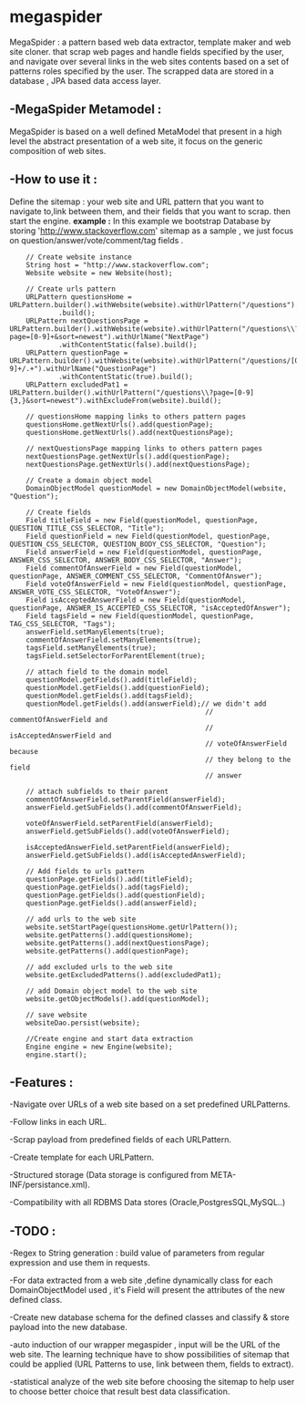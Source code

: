 megaspider
=======
MegaSpider : a pattern based web data extractor, template maker and web site cloner. that scrap web pages and handle fields specified by the user, 
and navigate over several links in the web sites contents based on a set of patterns roles specified by the user. The scrapped data are stored in a database , JPA based data access layer.


-**MegaSpider Metamodel :**
-

MegaSpider is based on a well defined MetaModel that present in a high level the abstract presentation of a web site, it focus on the  generic composition of web sites.

-**How to use it :**
-

Define the sitemap : your web site and URL pattern that you want to navigate to,link between them, and their fields that you want to scrap. then start the engine. 
**example :**
In this example we bootstrap Database by storing 'http://www.stackoverflow.com' sitemap as a sample ,  we just focus on question/answer/vote/comment/tag fields .



		// Create website instance
		String host = "http://www.stackoverflow.com";
		Website website = new Website(host);

		// Create urls pattern
		URLPattern questionsHome = URLPattern.builder().withWebsite(website).withUrlPattern("/questions").withUrlName("HomePage").withContentStatic(false)
				.build();
		URLPattern nextQuestionsPage = URLPattern.builder().withWebsite(website).withUrlPattern("/questions\\?page=[0-9]+&sort=newest").withUrlName("NextPage")
				.withContentStatic(false).build();
		URLPattern questionPage = URLPattern.builder().withWebsite(website).withUrlPattern("/questions/[0-9]+/.+").withUrlName("QuestionPage")
				.withContentStatic(true).build();
		URLPattern excludedPat1 = URLPattern.builder().withUrlPattern("/questions\\?page=[0-9]{3,}&sort=newest").withExcludeFrom(website).build();

		// questionsHome mapping links to others pattern pages
		questionsHome.getNextUrls().add(questionPage);
		questionsHome.getNextUrls().add(nextQuestionsPage);

		// nextQuestionsPage mapping links to others pattern pages
		nextQuestionsPage.getNextUrls().add(questionPage);
		nextQuestionsPage.getNextUrls().add(nextQuestionsPage);

		// Create a domain object model
		DomainObjectModel questionModel = new DomainObjectModel(website, "Question");

		// Create fields
		Field titleField = new Field(questionModel, questionPage, QUESTION_TITLE_CSS_SELECTOR, "Title");
		Field questionField = new Field(questionModel, questionPage, QUESTION_CSS_SELECTOR, QUESTION_BODY_CSS_SELECTOR, "Question");
		Field answerField = new Field(questionModel, questionPage, ANSWER_CSS_SELECTOR, ANSWER_BODY_CSS_SELECTOR, "Answer");
		Field commentOfAnswerField = new Field(questionModel, questionPage, ANSWER_COMMENT_CSS_SELECTOR, "CommentOfAnswer");
		Field voteOfAnswerField = new Field(questionModel, questionPage, ANSWER_VOTE_CSS_SELECTOR, "VoteOfAnswer");
		Field isAcceptedAnswerField = new Field(questionModel, questionPage, ANSWER_IS_ACCEPTED_CSS_SELECTOR, "isAcceptedOfAnswer");
		Field tagsField = new Field(questionModel, questionPage, TAG_CSS_SELECTOR, "Tags");
		answerField.setManyElements(true);
		commentOfAnswerField.setManyElements(true);
		tagsField.setManyElements(true);
		tagsField.setSelectorForParentElement(true);

		// attach field to the domain model
		questionModel.getFields().add(titleField);
		questionModel.getFields().add(questionField);
		questionModel.getFields().add(tagsField);
		questionModel.getFields().add(answerField);// we didn't add
													// commentOfAnswerField and
													// isAcceptedAnswerField and
													// voteOfAnswerField because
													// they belong to the field
													// answer

		// attach subfields to their parent
		commentOfAnswerField.setParentField(answerField);
		answerField.getSubFields().add(commentOfAnswerField);

		voteOfAnswerField.setParentField(answerField);
		answerField.getSubFields().add(voteOfAnswerField);

		isAcceptedAnswerField.setParentField(answerField);
		answerField.getSubFields().add(isAcceptedAnswerField);

		// Add fields to urls pattern
		questionPage.getFields().add(titleField);
		questionPage.getFields().add(tagsField);
		questionPage.getFields().add(questionField);
		questionPage.getFields().add(answerField);

		// add urls to the web site
		website.setStartPage(questionsHome.getUrlPattern());
		website.getPatterns().add(questionsHome);
		website.getPatterns().add(nextQuestionsPage);
		website.getPatterns().add(questionPage);

		// add excluded urls to the web site
		website.getExcludedPatterns().add(excludedPat1);

		// add Domain object model to the web site
		website.getObjectModels().add(questionModel);

		// save website
		websiteDao.persist(website);
		
		//Create engine and start data extraction
		Engine engine = new Engine(website);
		engine.start(); 


-**Features :**
-

-Navigate over URLs of a web site based on a set predefined URLPatterns.

-Follow links in each URL.

-Scrap payload from predefined fields of each URLPattern.

-Create template for each URLPattern.

-Structured storage (Data storage is configured from META-INF/persistance.xml).

-Compatibility with all RDBMS Data stores (Oracle,PostgresSQL,MySQL..)


-**TODO :**
-

-Regex to String generation : build value of parameters from regular expression and use them in requests. 

-For data extracted from a web site ,define dynamically class  for each DomainObjectModel used , it's Field will present the attributes of the new defined class.

-Create new database schema for the defined classes and classify & store payload into the new database.

-auto induction of our wrapper megaspider , input will be the URL of the web site. The learning technique have to show possibilities of sitemap that could be applied (URL Patterns to use, link between them, fields to extract).

-statistical analyze of the web site before choosing the sitemap to help user to choose better choice that result best data classification. 